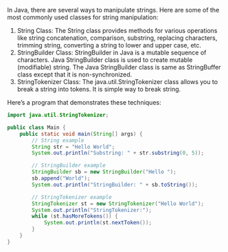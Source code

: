 In Java, there are several ways to manipulate strings. Here are some of the most commonly used classes for string manipulation:

1. String Class: The String class provides methods for various operations like string concatenation, comparison, substring, replacing characters, trimming string, converting a string to lower and upper case, etc.
2. StringBuilder Class: StringBuilder in Java is a mutable sequence of characters. Java StringBuilder class is used to create mutable (modifiable) string. The Java StringBuilder class is same as StringBuffer class except that it is non-synchronized.
3. StringTokenizer Class: The java.util.StringTokenizer class allows you to break a string into tokens. It is simple way to break string.

Here’s a program that demonstrates these techniques:

```java
import java.util.StringTokenizer;

public class Main {
    public static void main(String[] args) {
        // String example
        String str = "Hello World";
        System.out.println("Substring: " + str.substring(0, 5));

        // StringBuilder example
        StringBuilder sb = new StringBuilder("Hello ");
        sb.append("World");
        System.out.println("StringBuilder: " + sb.toString());

        // StringTokenizer example
        StringTokenizer st = new StringTokenizer("Hello World");
        System.out.println("StringTokenizer:");
        while (st.hasMoreTokens()) {
            System.out.println(st.nextToken());
        }
    }
}
```
